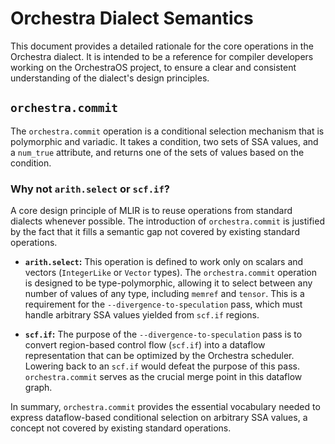# Orchestra Dialect Semantics

This document provides a detailed rationale for the core operations in the Orchestra dialect. It is intended to be a reference for compiler developers working on the OrchestraOS project, to ensure a clear and consistent understanding of the dialect's design principles.

## `orchestra.commit`

The `orchestra.commit` operation is a conditional selection mechanism that is polymorphic and variadic. It takes a condition, two sets of SSA values, and a `num_true` attribute, and returns one of the sets of values based on the condition.

### Why not `arith.select` or `scf.if`?

A core design principle of MLIR is to reuse operations from standard dialects whenever possible. The introduction of `orchestra.commit` is justified by the fact that it fills a semantic gap not covered by existing standard operations.

*   **`arith.select`:** This operation is defined to work only on scalars and vectors (`IntegerLike` or `Vector` types). The `orchestra.commit` operation is designed to be type-polymorphic, allowing it to select between any number of values of any type, including `memref` and `tensor`. This is a requirement for the `--divergence-to-speculation` pass, which must handle arbitrary SSA values yielded from `scf.if` regions.

*   **`scf.if`:** The purpose of the `--divergence-to-speculation` pass is to convert region-based control flow (`scf.if`) into a dataflow representation that can be optimized by the Orchestra scheduler. Lowering back to an `scf.if` would defeat the purpose of this pass. `orchestra.commit` serves as the crucial merge point in this dataflow graph.

In summary, `orchestra.commit` provides the essential vocabulary needed to express dataflow-based conditional selection on arbitrary SSA values, a concept not covered by existing standard operations.
